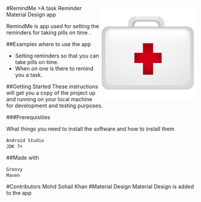 <img src="ic_launcher.png" align="right" />
#RemindMe
>A task Reminder Material Design app

RemindMe is app used for setting the reminders for taking pills on time .

##Examples where to use the app
- Setting reminders so that you can take pills on time.
- When on one is there to remind you a task.

##Getting Started
These instructions will get you a copy of the project up and running on your local machine for development and testing purposes.

###Prerequisities

What things you need to install the software and how to install them
```
Android Studio
JDK 7+
```
##Made with
```
Groovy
Maven
```
#Contributors
Mohd Sohail Khan
#Material Design
Material Design is added to the app
